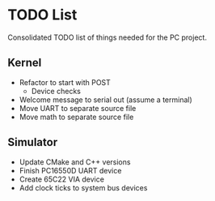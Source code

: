 # TODO List

Consolidated TODO list of things needed for the PC project.

## Kernel

- Refactor to start with POST
  - Device checks
- Welcome message to serial out (assume a terminal)
- Move UART to separate source file
- Move math to separate source file

## Simulator

- Update CMake and C++ versions
- Finish PC16550D UART device
- Create 65C22 VIA device
- Add clock ticks to system bus devices
